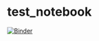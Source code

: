 # test_notebook


[![Binder](https://mybinder.org/badge_logo.svg)](https://mybinder.org/v2/gh/axgmz/test_notebook/HEAD)
